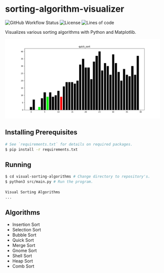 # **sorting-algorithm-visualizer**

![GitHub Workflow Status](https://img.shields.io/github/workflow/status/c1m50c/sorting-algorithm-visualizer/Tests?style=for-the-badge)
![License](https://img.shields.io/github/license/c1m50c/sorting-algorithm-visualizer?color=blue&style=for-the-badge)
![Lines of code](https://img.shields.io/tokei/lines/github/c1m50c/sorting-algorithm-visualizer?style=for-the-badge)

Visualizes various sorting algorithms with Python and Matplotlib.

![Preview Image](https://raw.githubusercontent.com/c1m50c/sorting-algorithm-visualizer/assets/preview.gif)


## **Installing Prerequisites**
```bash
# See `requirements.txt` for details on required packages.
$ pip install -r requirements.txt
```


## **Running**
```bash
$ cd visual-sorting-algorithms # Change directory to repository's.
$ python3 src/main.py # Run the program.

Visual Sorting Algorithms
...
```


## **Algorithms**
- Insertion Sort
- Selection Sort
- Bubble Sort
- Quick Sort
- Merge Sort
- Gnome Sort
- Shell Sort
- Heap Sort
- Comb Sort
